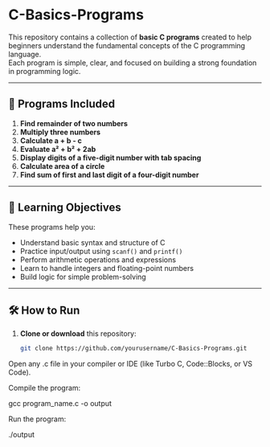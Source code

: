 # C-Basics-Programs

This repository contains a collection of **basic C programs** created to help beginners understand the fundamental concepts of the C programming language.  
Each program is simple, clear, and focused on building a strong foundation in programming logic.

---

## 📘 Programs Included

1. **Find remainder of two numbers**  
2. **Multiply three numbers**  
3. **Calculate a + b - c**  
4. **Evaluate a² + b² + 2ab**  
5. **Display digits of a five-digit number with tab spacing**  
6. **Calculate area of a circle**  
7. **Find sum of first and last digit of a four-digit number**

---

## 🧠 Learning Objectives

These programs help you:
- Understand basic syntax and structure of C  
- Practice input/output using `scanf()` and `printf()`  
- Perform arithmetic operations and expressions  
- Learn to handle integers and floating-point numbers  
- Build logic for simple problem-solving  

---

## 🛠️ How to Run

1. **Clone or download** this repository:
   ```bash
   git clone https://github.com/yourusername/C-Basics-Programs.git
Open any .c file in your compiler or IDE (like Turbo C, Code::Blocks, or VS Code).

Compile the program:

gcc program_name.c -o output

Run the program:

./output
